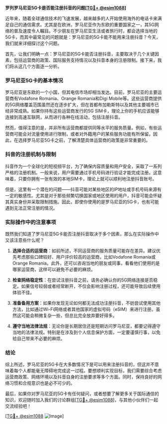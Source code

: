 **罗列罗马尼亚5G卡是否能注册抖音的问题[[TG💪+ @esim1088](https://t.me/s/esim1088)]**

近年来，随着全球通信技术的飞速发展，越来越多的人开始使用海外的电话卡来满足自己的通信需求。尤其是在欧洲，罗马尼亚作为东欧的重要国家之一，其5G网络的普及速度令人瞩目。不少朋友在罗马尼亚生活或者旅行时，都会选择当地的5G卡，而其中最常见的问题就是：罗马尼亚的5G卡能不能用来注册抖音？今天，我们就来详细探讨这个问题。

首先，让我们明确一点：罗马尼亚的5G卡能否注册抖音，主要取决于几个关键因素，包括运营商的政策、国际服务支持情况以及抖音本身的注册限制。接下来，我们将从这几个方面逐一分析。

### 罗马尼亚5G卡的基本情况

罗马尼亚是东欧的一个小国，但其电信市场却相当发达。目前，罗马尼亚的主要运营商有Vodafone Romania、Orange Romania和Digi Mobile等。这些运营商提供的5G网络覆盖范围虽然还在逐步扩大，但在首都布加勒斯特以及其他主要城市已经非常成熟。如果你持有这些运营商发行的5G SIM卡，理论上你的手机应该能够连接到高速互联网，从而进行各种在线活动，包括注册抖音。

然而，值得注意的是，并非所有运营商都提供同等水平的服务质量。例如，有些运营商可能会对流量使用进行限制，或者对外籍用户的某些服务功能有所保留。因此，在选择罗马尼亚5G卡之前，了解清楚具体运营商的政策是非常重要的。

### 抖音的注册机制与限制

抖音作为一个全球化的短视频平台，为了确保内容质量和用户安全，采取了一系列严格的注册机制。一般来说，用户需要通过手机号码进行验证才能完成注册。这意味着，只要你拥有一张有效的本地SIM卡，理论上就可以顺利地注册抖音账号。

但是，这里有一个潜在的问题——抖音可能对某些地区的IP地址或手机号码来源有一定的敏感性。尤其是对于那些频繁切换国家或地区使用的用户，抖音可能会怀疑其真实身份并采取限制措施。因此，即使你使用的是罗马尼亚的5G卡，也有可能遇到无法正常注册的情况。

### 实际操作中的注意事项

既然我们知道了罗马尼亚5G卡能否注册抖音取决于多个因素，那么在实际操作中又该注意些什么呢？

1. **选择合适的运营商**：如前所述，不同运营商的服务质量可能存在差异。建议优先考虑那些口碑较好、用户评价较高的运营商，比如Vodafone Romania或Orange Romania。此外，还可以咨询当地的朋友或同事，看看他们使用的是哪家运营商，这样可以避免不必要的麻烦。

2. **检查网络稳定性**：在尝试注册抖音之前，请务必确认你的5G网络连接是否稳定。如果信号较弱或者经常断开，不仅会影响注册过程，还可能导致后续使用体验不佳。

3. **准备备用方案**：如果你发现无论如何都无法成功注册抖音，不妨尝试使用其他方法，比如通过Wi-Fi网络或者其他国家的虚拟号码（eSIM）来进行注册。虽然这可能会稍微复杂一些，但总比完全放弃要好得多。

4. **遵守当地法律法规**：无论你是长期居住还是短期访问罗马尼亚，都要记得遵守当地的法律法规。特别是在涉及到个人信息保护方面，一定要谨慎行事，以免给自己带来不必要的麻烦。

### 结论

综上所述，罗马尼亚的5G卡在大多数情况下是可以用来注册抖音的，但这并不意味着每个人都能毫无障碍地完成这一过程。要想顺利实现目标，我们需要综合考虑运营商政策、网络环境以及抖音自身的注册要求等多个方面。同时，保持良好的网络习惯和合规意识也是必不可少的。

最后，如果你对罗马尼亚的5G卡有任何疑问，或者想要了解更多关于国际通信的知识，欢迎随时加入我们的讨论群组[[TG💪+ @esim1088](https://t.me/s/esim1088)]，与其他小伙伴们一起交流经验吧！

[[TG💪+ @esim1088](https://t.me/s/esim1088) ![Image](https://i.postimg.cc/4NQfJmqS/Snipaste-2025-05-13-00-14-12.png)]